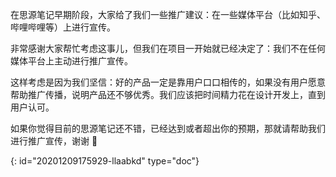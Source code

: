在思源笔记早期阶段，大家给了我们一些推广建议：在一些媒体平台（比如知乎、哔哩哔哩等）上进行宣传。

非常感谢大家帮忙考虑这事儿，但我们在项目一开始就已经决定了：我们不在任何媒体平台上主动进行推广宣传。

这样考虑是因为我们坚信：好的产品一定是靠用户口口相传的，如果没有用户愿意帮助推广传播，说明产品还不够优秀。我们应该把时间精力花在设计开发上，直到用户认可。

如果你觉得目前的思源笔记还不错，已经达到或者超出你的预期，那就请帮助我们进行推广宣传，谢谢 🙏


{: id="20201209175929-llaabkd" type="doc"}
